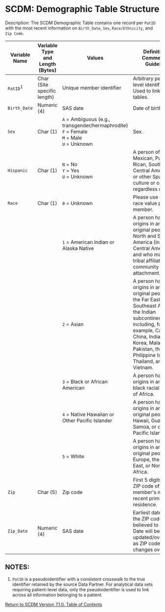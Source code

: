 # SCDM: Demographic Table Structure

Description: The SCDM Demographic Table contains one record per `PatID` with the most recent information on `Birth_Date`, `Sex`, `Race/Ethnicity`, and `Zip Code`.

| Variable Name | Variable Type and Length (Bytes) | Values | Definition / Comments / Guideline | Example |
| --- | --- | --- | --- | --- |
| `PatID`<sup>1</sup> | Char (Site specific length) | Unique member identifier | Arbitrary person-level identifier. Used to link across tables. | `123456789012345` |
| `Birth_Date` | Numeric (4) | SAS date | Date of birth. | `12/5/1971` |
| `Sex` | Char (1) | `A` = Ambiguous (e.g., transgender/hermaphrodite)<br>`F` = Female<br>`M` = Male<br>`U` = Unknown | Sex. | `F` |
| `Hispanic` | Char (1) | `N` = No<br>`Y` = Yes<br> `U` = Unknown | A person of Cuban, Mexican, Puerto Rican, South or Central American, or other Spanish culture or origin, regardless of race. | `N` |
| `Race` | Char (1) | `0` = Unknown | Please use only one race value per member.<br> | `2` |
| | | `1` = American Indian or Alaska Native | A person having origins in any of the original peoples of North and South America (including Central America), and who maintains tribal affiliation or community attachment. | |
| | | `2` = Asian | A person having origins in any of the original peoples of the Far East, Southeast Asia, or the Indian subcontinent including, for example, Cambodia, China, India, Japan, Korea, Malaysia, Pakistan, the Philippine Islands, Thailand, and Vietnam. | |
| | | `3` = Black or African American | A person having origins in any of the black racial groups of Africa. | |
| | | `4` = Native Hawaiian or Other Pacific Islander | A person having origins in any of the original peoples of Hawaii, Guam, Samoa, or other Pacific Islands. | |
| | | `5` = White | A person having origins in any of the original peoples of Europe, the Middle East, or North Africa. | |
| `Zip` | Char (5) | Zip code | First 5 digits of the ZIP code of the member's most recent primary residence. | `04090` |
| `Zip_Date` | Numeric (4) | SAS date | Earliest date that the ZIP code is believed to be valid. Date will be updated/overwritten as ZIP code changes over time. | `12/12/2009` |

## NOTES:

1. `PatID` is a pseudoidentifier with a consistent crosswalk to the true identifier retained by the source Data Partner. For analytical data sets requiring patient-level data, only the pseudoidentifier is used to link across all information belonging to a patient.

[Return to SCDM Version 7.1.0. Table of Contents](atoc_scdm.md)

